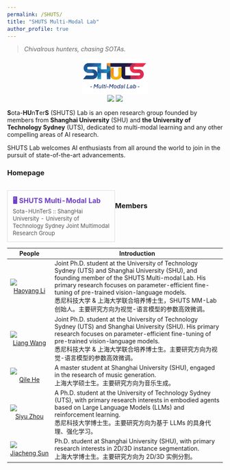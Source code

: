 ```yaml
---
permalink: /SHUTS/
title: "SHUTS Multi-Modal Lab"
author_profile: true
---
```




> _Chivalrous hunters, chasing SOTAs._

<div align="center">
<img src="https://github.com/SHUTS-MM-LAB/.github/blob/main/profile/pics/SHUTS_LOGO.png?raw=true" alt="fail" width="30%">
</div> 

<div align="center">
<img src='https://img.shields.io/badge/CVPR 2025-3 papers-brightgreen.svg' /> <img src='https://img.shields.io/badge/ICME 2025-1 paper-blue.svg' />
</div>

**S**ota-**HU**n**T**er**S** (SHUTS) Lab is an open research group founded by members from **Shanghai University** (SHU) and **the University of Technology Sydney** (UTS), dedicated to multi-modal learning and any other compelling areas of AI research. 

SHUTS Lab welcomes AI enthusiasts from all around the world to join in the pursuit of state-of-the-art advancements.



### Homepage

<table align="left" style="width: 50%; min-width: 200px;">
  <tr>
    <td valign="top" style="padding: 12px; border: 1px solid #ddd; border-radius: 8px;">
      <a href="https://github.com/SHUTS-MM-LAB" target="_blank" style="text-decoration: none; font-weight: bold; font-size: 16px; color: #6e40c9;">
        🖥️ SHUTS Multi-Modal Lab
      </a>
      <br>
      <span style="font-size: 13px; color: #555;">
        Sota-HUnTerS :: ShangHai University - University of Technology Sydney Joint Multimodal Research Group
      </span>
    </td>
  </tr>
</table>

<br>

### Members

| People                                                       | Introduction                                                 |
| ------------------------------------------------------------ | ------------------------------------------------------------ |
| <img src="https://avatars.githubusercontent.com/u/187282703?v=4" style="width:120px"><br><center><a href="https://github.com/JREion/cv">Haoyang Li</a></center> | Joint Ph.D. student at the University of Technology Sydney (UTS) and Shanghai University (SHU), and founding member of the SHUTS Multi-modal Lab. His primary research focuses on parameter-efficient fine-tuning of pre-trained vision-language models. <br>悉尼科技大学 & 上海大学联合培养博士生，SHUTS MM-Lab 创始人。主要研究方向为视觉-语言模型的参数高效微调。 |
| <img src="https://avatars.githubusercontent.com/u/58732931?v=4" style="width:120px"><br><center><a href="https://scholar.google.com/citations?user=mTEmqvUAAAAJ">Liang Wang</a></center> | Joint Ph.D. student at the University of Technology Sydney (UTS) and Shanghai University (SHU). His primary research focuses on parameter-efficient fine-tuning of pre-trained vision-language models.<br>悉尼科技大学 & 上海大学联合培养博士生。主要研究方向为视觉-语言模型的参数高效微调。 |
| <img src="https://avatars.githubusercontent.com/u/109060173?v=4" style="width:120px"><br/><center><a href="https://github.com/Apple-jun">Qile He</a></center> | A master student at Shanghai University (SHU), engaged in the research of music generation. <br>上海大学硕士生。主要研究方向为音乐生成。 |
| <img src="https://avatars.githubusercontent.com/u/71584437?v=4" style="width:120px"><br><center><a href="https://scholar.google.com/citations?user=y5Lu4UUAAAAJ">Siyu Zhou</a></center> | A Ph.D. student at the University of Technology Sydney (UTS), with primary research interests in embodied agents based on Large Language Models (LLMs) and reinforcement learning.  <br>悉尼科技大学博士生。主要研究方向为基于 LLMs 的具身代理、强化学习。 |
| <img src="https://avatars.githubusercontent.com/u/73231802?v=4" style="width:120px"><br/><center><a href="https://github.com/Sun15194">Jiacheng Sun</a></center> | Ph.D. student at Shanghai University (SHU), with primary research interests in 2D/3D instance segmentation.<br>上海大学博士生。主要研究方向为 2D/3D 实例分割。 |



